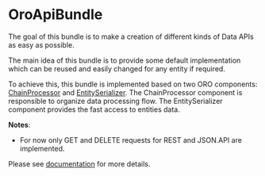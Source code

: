 OroApiBundle
============

The goal of this bundle is to make a creation of different kinds of Data APIs as easy as possible.

The main idea of this bundle is to provide some default implementation which can be reused and easily changed for any entity if required.

To achieve this, this bundle is implemented based on two ORO components: [ChainProcessor](../../Component/ChainProcessor/) and [EntitySerializer](../../Component/EntitySerializer/). The ChainProcessor component is responsible to organize data processing flow. The EntitySerializer component provides the fast access to entities data.

**Notes**:
 - For now only GET and DELETE requests for REST and JSON.API are implemented.

Please see [documentation](./Resources/doc/index.md) for more details.
